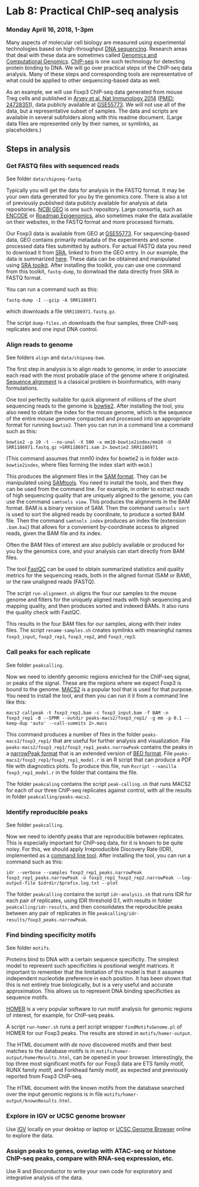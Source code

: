 # Lab 8: Practical ChIP-seq analysis

### Monday April 16, 2018, 1-3pm


Many aspects of molecular cell biology are measured using experimental technologies based on high-throughput [DNA sequencing](http://www.cs.jhu.edu/~langmea/resources/lecture_notes/dna_sequencing.pdf). Research areas that deal with these data are sometimes called [Genomics and Computational Genomics](http://www.cs.jhu.edu/~langmea/resources/lecture_notes/genomics_comp_genomics.pdf). [ChIP-seq](https://en.wikipedia.org/wiki/ChIP-sequencing) is one such technology for detecting protein binding to DNA. We will go over practical steps of the ChIP-seq data analysis. Many of these steps and corresponding tools are representative of what could be applied to other sequencing-based data as well.

As an example, we will use Foxp3 ChIP-seq data generated from mouse Treg cells and published in [Arvey et al. Nat Immunology 2014](https://www.nature.com/articles/ni.2868) ([PMID: 24728351](https://www.ncbi.nlm.nih.gov/pubmed/24728351)), data publicly available at [GSE55773](https://www.ncbi.nlm.nih.gov/geo/query/acc.cgi?acc=GSE55773). We will not use all of the data, but a representative subset of samples. The data and scripts are available in several subfolders along with this readme document. (Large data files are represented only by their names, or symlinks, as placeholders.)


## Steps in analysis


### Get FASTQ files with sequenced reads

See folder `data/chipseq-fastq`.

Typically you will get the data for analysis in the FASTQ format. It may be your own data generated for you by the genomics core. There is also a lot of previously published data publicly available for analysis at data repositories. [NCBI GEO](https://www.ncbi.nlm.nih.gov/geo/) is one such repository. Large consortia, such as [ENCODE](https://www.encodeproject.org/) or [Roadmap Epigenomics](http://www.roadmapepigenomics.org/), also sometimes make the data available on their websites, in the FASTQ format and more processed formats.

Our Foxp3 data is available from GEO at [GSE55773](https://www.ncbi.nlm.nih.gov/geo/query/acc.cgi?acc=GSE55773). For sequencing-based data, GEO contains primarily metadata of the experiments and some processed data files submitted by authors. For actual FASTQ data you need to download it from [SRA](https://www.ncbi.nlm.nih.gov/sra), linked to from the GEO entry. In our example, the data is summarized [here](https://www.ncbi.nlm.nih.gov/Traces/study/?acc=SRP039938). These data can be obtained and manipulated using [SRA toolkit](https://www.ncbi.nlm.nih.gov/books/NBK158900/). After installing the toolkit, you can use one command from this toolkit, `fastq-dump`, to donwload the data directly from SRA in FASTQ format.

You can run a command such as this:

```
fastq-dump -I --gzip -A SRR1186971
```

which downloads a file `SRR1186971.fastq.gz`.

The script `dump-files.sh` downloads the four samples, three ChIP-seq replicates and one input DNA control.


### Align reads to genome

See folders `align` and `data/chipseq-bam`.

The first step in analysis is to align reads to genome, in order to associate each read with the most probable place of the genome where it originated. [Sequence alignment](https://en.wikipedia.org/wiki/Sequence_alignment) is a classical problem in bioinformatics, with many formulations. 

One tool perfectly suitable for quick alignment of millions of the short sequencing reads to the genome is [bowtie2](http://bowtie-bio.sourceforge.net/bowtie2). After installing the tool, you also need to obtain the index for the mouse genome, which is the sequence of the entire mouse genome compacted and processed into an appropriate format for running `bowtie2`. Then you can run in a command line a command such as this:

```
bowtie2 -p 10 -t --no-unal -X 500 -x mm10-bowtie2index/mm10 -U SRR1186971.fastq.gz >SRR1186971.sam 2>.bowtie2.SRR1186971
```

(This command assumes that mm10 index for bowtie2 is in folder `mm10-bowtie2index`, where files forming the index start with `mm10`.)

This produces the alignment files in the [SAM format](https://samtools.github.io/hts-specs/SAMv1.pdf). They can be manipulated using [SAMtools](http://samtools.sourceforge.net/). You need to install the tools, and then they can be used from the command line. For example, in order to extract reads of high sequencing quality that are uniquely aligned to the genome, you can use the command `samtools view`. This produces the alignments in the BAM format. BAM is a binary version of SAM. Then the command `samtools sort` is used to sort the aligned reads by coordinate, to produce a sorted BAM file. Then the command `samtools index` produces an index file (extension `.bam.bai`) that allows for a convenient by-coordinate access to aligned reads, given the BAM file and its index.

Often the BAM files of interest are also publicly available or produced for you by the genomics core, and your analysis can start directly from BAM files.

The tool [FastQC](https://www.bioinformatics.babraham.ac.uk/projects/fastqc/) can be used to obtain summarized statistics and quality metrics for the sequencing reads, both in the aligned format (SAM or BAM), or the raw unaligned reads (FASTQ).

The script `run-alignment.sh` aligns the four our samples to the mouse genome and filters for the uniquely aligned reads with high sequencing and mapping quality, and then produces sorted and indexed BAMs. It also runs the quality check with FastQC.

This results in the four BAM files for our samples, along with their index files. The script `rename-samples.sh` creates symlinks with meaningful names `foxp3_input`, `foxp3_rep1`, `foxp3_rep2`, and `foxp3_rep3`.


### Call peaks for each replicate

See folder `peakcalling`.

Now we need to identify genomic regions enriched for the ChIP-seq signal, or peaks of the signal. These are the regions where we expect Foxp3 is bound to the genome. [MACS2](https://github.com/taoliu/MACS) is a popular tool that is used for that purpose. You need to install the tool, and then you can run it it from a command line like this:

```
macs2 callpeak -t foxp3_rep1.bam -c foxp3_input.bam -f BAM -n foxp3_rep1 -B --SPMR --outdir peaks-macs2/foxp3_rep1/ -g mm -p 0.1 --keep-dup 'auto' --call-summits 2>.macs
```

This command produces a number of files in the folder `peaks-macs2/foxp3_rep1/` that are useful for further analysis and visualization. File `peaks-macs2/foxp3_rep1/foxp3_rep1_peaks.narrowPeak` contains the peaks in a [narrowPeak format](https://genome.ucsc.edu/FAQ/FAQformat.html#format12) that is an extended version of [BED format](https://genome.ucsc.edu/FAQ/FAQformat.html#format1). File `peaks-macs2/foxp3_rep1/foxp3_rep1_model.r` is an R script that can produce a PDF file with diagnostics plots. To produce this file, run `Rscript --vanilla foxp3_rep1_model.r` in the folder that contains the file.

The folder `peakcaling` contains the script `peak-calling.sh` that runs MACS2 for each of our three ChIP-seq replicates against control, with all the results in folder `peakcalling/peaks-macs2`.


### Identify reproducible peaks

See folder `peakcalling`.

Now we need to identify peaks that are reproducible between replicates. This is especially important for ChIP-seq data, for it is known to be quite noisy. For this, we should apply Irreproducible Discovery Rate (IDR), implemented as a [command line tool](https://github.com/nboley/idr). After installing the tool, you can run a command such as this:

```
idr --verbose --samples foxp3_rep1_peaks.narrowPeak foxp3_rep1_peaks.narrowPeak -o foxp3_rep1_foxp3_rep2.narrowPeak --log-output-file $idrdir/$prefix.log.txt --plot
```

The folder `peakcalling` contains the script `idr-analysis.sh` that runs IDR for each pair of replicates, using IDR threshold 0.1, with results in folder `peakcalling/idr-results`, and then consolidates the reproducible peaks between any pair of replicates in file `peakcalling/idr-results/foxp3_peaks.narrowPeak`.


### Find binding specificity motifs

See folder `motifs`.

Proteins bind to DNA with a certain sequence specificity. The simplest model to represent such specificities is positional weight matrices. It important to remember that the limitation of this model is that it assumes independent nucleotide preference in each position. It has been shown that this is not entirely true biologically, but is a very useful and accurate approximation. This allows us to represent DNA binding specificities as sequence motifs.

[HOMER](http://homer.ucsd.edu/homer/motif/) is a very popular software to run motif analysis for genomic regions of interest, for example, for ChIP-seq peaks.

A script `run-homer.sh` runs a perl script wrapper `findMotifsGenome.pl` of HOMER for our Foxp3 peaks. The results are stored in `motifs/homer-output`. 

The HTML document with *de novo* discovered motifs and their best matches to the database motifs is in `motifs/homer-output/homerResults.html`, can be opened in your browser. Interestingly, the top three most significant motifs for our Foxp3 data are ETS family motif, RUNX family motif, and Forkhead family motif, as expected and previously reported from Foxp3 ChIP-seq.

The HTML document with the known motifs from the database searched over the input genomic regions is in file `motifs/homer-output/knownResults.html`.



### Explore in IGV or UCSC genome browser

Use [IGV](http://software.broadinstitute.org/software/igv/) locally on your desktop or laptop or [UCSC Genome Browser](https://genome.ucsc.edu/) online to explore the data.



### Assign peaks to genes, overlap with ATAC-seq or histone ChIP-seq peaks, compare with RNA-seq expression, etc.

Use R and Bioconductor to write your own code for exploratory and integrative analysis of the data.
